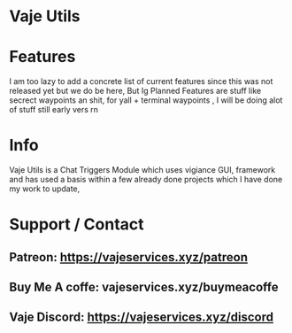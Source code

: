 # Vaje Utils

# Features

I am too lazy to add a concrete list of current features since this was not released yet but we do be here, But Ig Planned Features are stuff like secrect waypoints an shit, for yall + terminal waypoints , I will be doing alot of stuff still early vers rn

# Info
Vaje Utils is a Chat Triggers Module which uses vigiance GUI, framework and has used a basis within a few already done projects which I have done my work to update,

# Support / Contact

## Patreon: https://vajeservices.xyz/patreon

## Buy Me A coffe: vajeservices.xyz/buymeacoffe

## Vaje Discord: https://vajeservices.xyz/discord
